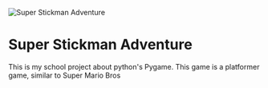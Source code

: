 ![Super Stickman Adventure](https://raw.githubusercontent.com/hotdoggy8/Untitled-Pygame-Project/refs/heads/main/Images/Logo.png)
# Super Stickman Adventure
This is my school project about python's Pygame.
This game is a platformer game, similar to Super Mario Bros
